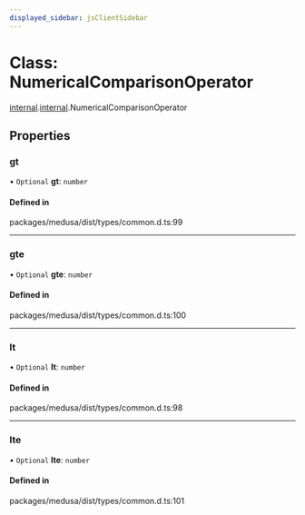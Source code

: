 ```yaml
---
displayed_sidebar: jsClientSidebar
---
```


# Class: NumericalComparisonOperator

[internal](../modules/internal-8.md).[internal](../modules/internal-8.internal.md).NumericalComparisonOperator

## Properties

### gt

• `Optional` **gt**: `number`

#### Defined in

packages/medusa/dist/types/common.d.ts:99

___

### gte

• `Optional` **gte**: `number`

#### Defined in

packages/medusa/dist/types/common.d.ts:100

___

### lt

• `Optional` **lt**: `number`

#### Defined in

packages/medusa/dist/types/common.d.ts:98

___

### lte

• `Optional` **lte**: `number`

#### Defined in

packages/medusa/dist/types/common.d.ts:101

